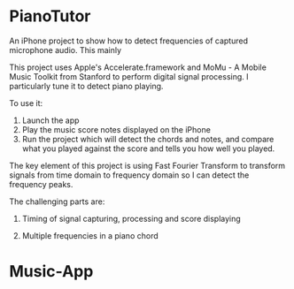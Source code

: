 PianoTutor
=======================

An iPhone project to show how to detect frequencies of captured microphone audio. This mainly

This project uses Apple's Accelerate.framework and MoMu - A Mobile Music Toolkit from Stanford
to perform digital signal processing. I particularly tune it to detect piano playing.

To use it:

1. Launch the app
2. Play the music score notes displayed on the iPhone
3. Run the project which will detect the chords and notes, and compare what you played against
   the score and tells you how well you played.

The key element of this project is using Fast Fourier Transform to transform signals from 
time domain to frequency domain so I can detect the frequency peaks.

The challenging parts are:

1. Timing of signal capturing, processing and score displaying

2. Multiple frequencies in a piano chord

# Music-App
